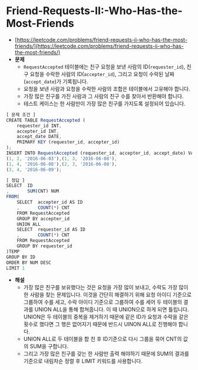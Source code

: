 # **Friend-Requests-II:-Who-Has-the-Most-Friends**

- [https://leetcode.com/problems/friend-requests-ii-who-has-the-most-friends/](https://leetcode.com/problems/friend-requests-ii-who-has-the-most-friends/)
- **문제**
  - `RequestAccepted` 테이블에는 친구 요청을 보낸 사람의 ID(`requester_id`), 친구 요청을 수락한 사람의 ID(`accepter_id`), 그리고 요청이 수락된 날짜(`accept_date`)가 기록됩니다.
  - 요청을 보낸 사람과 요청을 수락한 사람의 조합은 테이블에서 고유해야 합니다.
  - 가장 많은 친구를 가진 사람과 그 사람의 친구 수를 찾아서 반환해야 합니다.
  - 테스트 케이스는 한 사람만이 가장 많은 친구를 가지도록 설정되어 있습니다.

```jsx
[ 문제 조건 ]
CREATE TABLE RequestAccepted (
    requester_id INT,
    accepter_id INT,
    accept_date DATE,
    PRIMARY KEY (requester_id, accepter_id)
);
INSERT INTO RequestAccepted (requester_id, accepter_id, accept_date) VALUES
(1, 2, '2016-06-03'),(1, 3, '2016-06-08'),
(1, 4, '2016-06-08'),(2, 3, '2016-06-08'),
(3, 4, '2016-06-09');
```

```jsx
[ 정답 ]
SELECT	ID
,		SUM(CNT) NUM
FROM(
	SELECT	accepter_id AS ID
	,		COUNT(*) CNT
	FROM RequestAccepted
	GROUP BY accepter_id
	UNION ALL
	SELECT	requester_id AS ID
	,		COUNT(*) CNT
	FROM RequestAccepted
	GROUP BY requester_id
)TEMP
GROUP BY ID
ORDER BY NUM DESC
LIMIT 1
```

- **해설**
  - 가장 많은 친구를 보유했다는 것은 요청을 가장 많이 보내고, 수락도 가장 많이 한 사람을 찾는 문제입니다. 이것을 간단히 해결하기 위해 요청 아이디 기준으로 그룹하여 수를 세고, 수락 아이디 기준으로 그룹하여 수를 세어 두 테이블의 결과를 UNION ALL을 통해 합쳐줍니다. 이 때 UNION으로 하게 되면 틀립니다. UNION은 두 테이블의 중복을 제거하기 때문에 같은 ID가 요청과 수락을 같은 횟수로 했다면 그 행은 없어지기 때문에 반드시 UINON ALL로 진행해야 합니다.
  - UNION ALL로 두 테이블을 합 친 후 ID기준으로 다시 그룹을 묶어 CNT의 값의 SUM을 구합니다.
  - 그리고 가장 많은 친구를 갖는 한 사람만 출력 해야하기 때문에 SUM의 결과를 기준으로 내림차순 정렬 후 LIMIT 키워드를 사용합니다.
